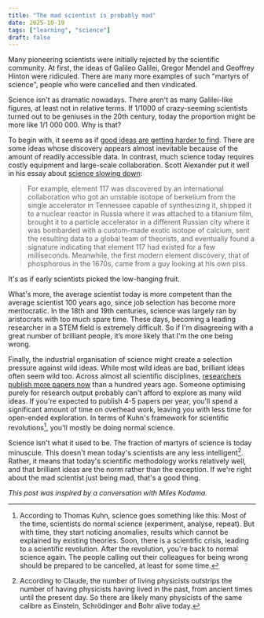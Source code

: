```yaml
---
title: "The mad scientist is probably mad"
date: 2025-10-19
tags: ["learning", "science"]
draft: false
---
```


Many pioneering scientists were initially rejected by the scientific community. At first, the ideas of Galileo Galilei, Gregor Mendel and Geoffrey Hinton were ridiculed. There are many more examples of such "martyrs of science", people who were cancelled and then vindicated.

Science isn't as dramatic nowadays. There aren't as many Galilei-like figures, at least not in relative terms. If 1/1000 of crazy-seeming scientists turned out to be geniuses in the 20th century, today the proportion might be more like 1/1 000 000. Why is that?

To begin with, it seems as if [good ideas are getting harder to find](https://web.stanford.edu/~chadj/IdeaPF.pdf). There are some ideas whose discovery appears almost inevitable because of the amount of readily accessible data. In contrast, much science today requires costly equipment and large-scale collaboration. Scott Alexander put it well in his essay about [science slowing down](https://www.lesswrong.com/posts/v7c47vjta3mavY3QC/is-science-slowing-down):

> For example, element 117 was discovered by an international collaboration who got an unstable isotope of berkelium from the single accelerator in Tennessee capable of synthesizing it, shipped it to a nuclear reactor in Russia where it was attached to a titanium film, brought it to a particle accelerator in a different Russian city where it was bombarded with a custom-made exotic isotope of calcium, sent the resulting data to a global team of theorists, and eventually found a signature indicating that element 117 had existed for a few milliseconds. Meanwhile, the first modern element discovery, that of phosphorous in the 1670s, came from a guy looking at his own piss.

It's as if early scientists picked the low-hanging fruit.

What's more, the average scientist today is more competent than the average scientist 100 years ago, since job selection has become more meritocratic. In the 18th and 19th centuries, science was largely ran by aristocrats with too much spare time. These days, becoming a leading researcher in a STEM field is extremely difficult. So if I'm disagreeing with a great number of brilliant people, it’s more likely that I'm the one being wrong.

Finally, the industrial organisation of science might create a selection pressure against wild ideas. While most wild ideas are bad, brilliant ideas often seem wild too. Across almost all scientific disciplines, [researchers publish more papers now](https://www.researchgate.net/figure/A-Average-number-of-co-authors-per-paper-published-by-individual-scientists-during-the_fig1_297723759) than a hundred years ago. Someone optimising purely for research output probably can't afford to explore as many wild ideas. If you're expected to publish 4-5 papers per year, you'll spend a significant amount of time on overhead work, leaving you with less time for open-ended exploration. In terms of Kuhn's framework for scientific revolutions[^Kuhn], you'll mostly be doing normal science.

Science isn't what it used to be. The fraction of martyrs of science is today minuscule. This doesn't mean today's scientists are any less intelligent[^einstein]. Rather, it means that today's scientific methodology works relatively well, and that brilliant ideas are the norm rather than the exception. If we're right about the mad scientist just being mad, that's a good thing.

*This post was inspired by a conversation with Miles Kodama.*

[^Kuhn]: According to Thomas Kuhn, science goes something like this: Most of the time, scientists do normal science (experiment, analyse, repeat). But with time, they start noticing anomalies, results which cannot be explained by existing theories. Soon, there is a scientific crisis, leading to a scientific revolution. After the revolution, you're back to normal science again. The people calling out their colleagues for being wrong should be prepared to be cancelled, at least for some time.
[^einstein]: According to Claude, the number of living physicists outstrips the number of having physicists having lived in the past, from ancient times until the present day. So there are likely many physicists of the same calibre as Einstein, Schrödinger and Bohr alive today.

